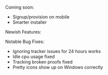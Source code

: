 Coming soon:
- Signup/provision on mobile
- Smarter installer

Newish Features:

Notable Bug Fixes:
- Ignoring tracker issues for 24 hours works
- Idle cpu usage fixed
- Tracking broken proofs fixed
- Pretty icons show up on Windows correctly
